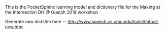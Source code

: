 This is the PocketSphinx learning model and dictionary file for the Making at the Intersection DH @ Guelph 2018 workshop

Generate new dicts/lm here -- http://www.speech.cs.cmu.edu/tools/lmtool-new.html

